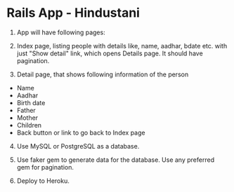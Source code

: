 # Rails App - Hindustani

1. App will have following pages:

2. Index page, listing people with details like, name, aadhar, bdate etc. with just "Show    detail" link, which opens Details page. It should have pagination.

3. Detail page, that shows following information of the person
 - Name
 - Aadhar
 - Birth date
 - Father
 - Mother
 - Children
 - Back button or link to go back to Index page
4. Use MySQL or PostgreSQL as a database.

5. Use faker gem to generate data for the database. Use any preferred gem for pagination.
6. Deploy to Heroku.

